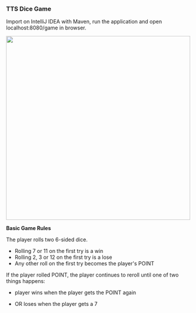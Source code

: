 ### TTS Dice Game

Import on IntelliJ IDEA with Maven, run the application and open localhost:8080/game in browser.

<img src="https://github.com/welleyloc/dice/blob/master/application%20snippet.png?raw=true" width="500">

**Basic Game Rules**

The player rolls two 6-sided dice.

* Rolling 7 or 11 on the first try is a win 
* Rolling 2, 3 or 12 on the first try is a lose 
* Any other roll on the first try becomes the player's POINT 

If the player rolled POINT, the player continues to reroll until one of two things happens:

* player wins when the player gets the POINT again

* OR loses when the player gets a 7